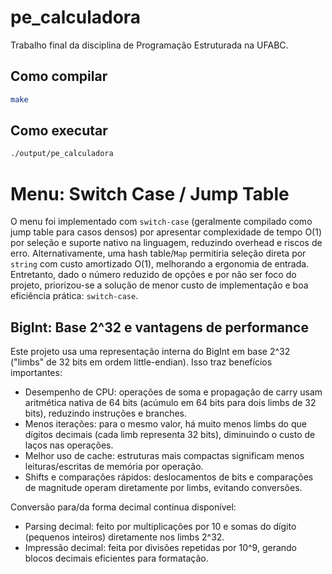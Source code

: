 # pe_calculadora
Trabalho final da disciplina de Programação Estruturada na UFABC.

## Como compilar

```bash
make
```

## Como executar

```bash
./output/pe_calculadora
```

# Menu: Switch Case / Jump Table

O menu foi implementado com `switch-case` (geralmente compilado como jump table para casos densos) por apresentar complexidade de tempo O(1) por seleção e suporte nativo na linguagem, reduzindo overhead e riscos de erro. Alternativamente, uma hash table/`Map` permitiria seleção direta por `string` com custo amortizado O(1), melhorando a ergonomia de entrada. Entretanto, dado o número reduzido de opções e por não ser foco do projeto, priorizou-se a solução de menor custo de implementação e boa eficiência prática: `switch-case`.

## BigInt: Base 2^32 e vantagens de performance

Este projeto usa uma representação interna do BigInt em base 2^32 ("limbs" de 32 bits em ordem little-endian). Isso traz benefícios importantes:

- Desempenho de CPU: operações de soma e propagação de carry usam aritmética nativa de 64 bits (acúmulo em 64 bits para dois limbs de 32 bits), reduzindo instruções e branches.
- Menos iterações: para o mesmo valor, há muito menos limbs do que dígitos decimais (cada limb representa 32 bits), diminuindo o custo de laços nas operações.
- Melhor uso de cache: estruturas mais compactas significam menos leituras/escritas de memória por operação.
- Shifts e comparações rápidos: deslocamentos de bits e comparações de magnitude operam diretamente por limbs, evitando conversões.

Conversão para/da forma decimal continua disponível:
- Parsing decimal: feito por multiplicações por 10 e somas do dígito (pequenos inteiros) diretamente nos limbs 2^32.
- Impressão decimal: feita por divisões repetidas por 10^9, gerando blocos decimais eficientes para formatação.
